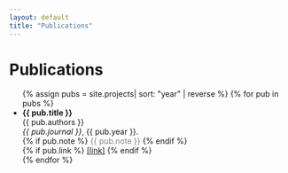 ```yaml
---
layout: default
title: "Publications"
---
```


<h1>Publications</h1>

<ul>
  {% assign pubs = site.projects| sort: "year" | reverse %}
  {% for pub in pubs %}
    <li>
      <strong>{{ pub.title }}</strong><br>
      {{ pub.authors }}<br>
      <em>{{ pub.journal }}</em>, {{ pub.year }}.<br>
      {% if pub.note %}
        <span style="color: gray;">{{ pub.note }}</span>
      {% endif %}<br>
      {% if pub.link %}
        <a href="{{ pub.link }}" target="_blank">[link]</a>
      {% endif %}
    </li>
  {% endfor %}
</ul>
